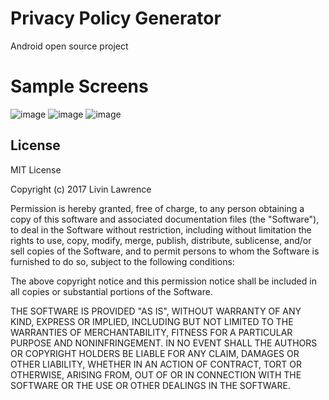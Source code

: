 # Privacy Policy Generator
Android open source project

# Sample Screens

![image](https://github.com/Livinlawrence/SwipeLayoutKotlin/blob/screenshots/google_ads/1.png)
![image](https://github.com/Livinlawrence/SwipeLayoutKotlin/blob/screenshots/google_ads/2.png)
![image](https://github.com/Livinlawrence/SwipeLayoutKotlin/blob/screenshots/google_ads/3.png)




License
-------

   MIT License

Copyright (c) 2017 Livin Lawrence

Permission is hereby granted, free of charge, to any person obtaining a copy
of this software and associated documentation files (the "Software"), to deal
in the Software without restriction, including without limitation the rights
to use, copy, modify, merge, publish, distribute, sublicense, and/or sell
copies of the Software, and to permit persons to whom the Software is
furnished to do so, subject to the following conditions:

The above copyright notice and this permission notice shall be included in all
copies or substantial portions of the Software.

THE SOFTWARE IS PROVIDED "AS IS", WITHOUT WARRANTY OF ANY KIND, EXPRESS OR
IMPLIED, INCLUDING BUT NOT LIMITED TO THE WARRANTIES OF MERCHANTABILITY,
FITNESS FOR A PARTICULAR PURPOSE AND NONINFRINGEMENT. IN NO EVENT SHALL THE
AUTHORS OR COPYRIGHT HOLDERS BE LIABLE FOR ANY CLAIM, DAMAGES OR OTHER
LIABILITY, WHETHER IN AN ACTION OF CONTRACT, TORT OR OTHERWISE, ARISING FROM,
OUT OF OR IN CONNECTION WITH THE SOFTWARE OR THE USE OR OTHER DEALINGS IN THE
SOFTWARE.
